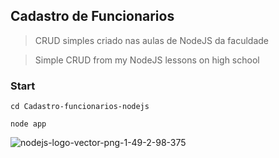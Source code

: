 ## Cadastro de Funcionarios

> CRUD simples criado nas aulas de NodeJS da faculdade

> Simple CRUD from my NodeJS lessons on high school

### Start

```
cd Cadastro-funcionarios-nodejs
```
```
node app
```

![nodejs-logo-vector-png-1-49-2-98-375](https://user-images.githubusercontent.com/27506497/49085223-ab402c00-f238-11e8-9c3c-2c1d7de8ba36.png)
